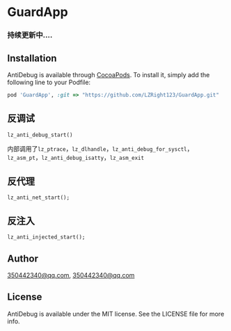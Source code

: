 # GuardApp
### 持续更新中....

## Installation

AntiDebug is available through [CocoaPods](https://cocoapods.org). To install
it, simply add the following line to your Podfile:

```ruby
pod 'GuardApp', :git => "https://github.com/LZRight123/GuardApp.git"
```

## 反调试

```oc
lz_anti_debug_start()
```
内部调用了`lz_ptrace`，`lz_dlhandle`，`lz_anti_debug_for_sysctl`，`lz_asm_pt`，`lz_anti_debug_isatty`，`lz_asm_exit`

## 反代理

```oc
lz_anti_net_start();
```

## 反注入
```oc
lz_anti_injected_start();
```

## Author

350442340@qq.com, 350442340@qq.com

## License

AntiDebug is available under the MIT license. See the LICENSE file for more info.
